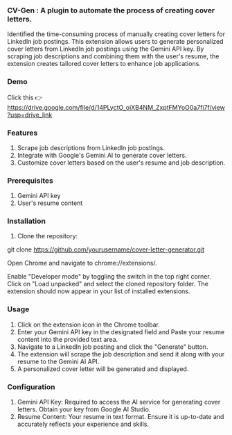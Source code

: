 ### CV-Gen : A plugin to automate the process of creating cover letters.
Identified the time-consuming process of manually creating cover letters for LinkedIn job postings.
This extension allows users to generate personalized cover letters from LinkedIn job postings using the Gemini API key. By scraping job descriptions and combining them with the user's resume, the extension creates tailored cover letters to enhance job applications.

### Demo  
Click this 👉 https://drive.google.com/file/d/14PLyctO_oiXB4NM_ZxptFMYoO0a7fi7f/view?usp=drive_link
### Features
1. Scrape job descriptions from LinkedIn job postings.
2. Integrate with Google's Gemini AI to generate cover letters.
3. Customize cover letters based on the user's resume and job description.

### Prerequisites
1. Gemini API key
2. User's resume content 

### Installation
1. Clone the repository:

git clone https://github.com/yourusername/cover-letter-generator.git

Open Chrome and navigate to chrome://extensions/.

Enable "Developer mode" by toggling the switch in the top right corner.
Click on "Load unpacked" and select the cloned repository folder.
The extension should now appear in your list of installed extensions.

### Usage
1. Click on the extension icon in the Chrome toolbar.
2. Enter your Gemini API key in the designated field and Paste your resume content into the provided text area.
3. Navigate to a LinkedIn job posting and click the "Generate" button.
4. The extension will scrape the job description and send it along with your resume to the Gemini AI API.
5. A personalized cover letter will be generated and displayed.

### Configuration
1. Gemini API Key: Required to access the AI service for generating cover letters. Obtain your key from Google AI Studio.
2. Resume Content: Your resume in  text format. Ensure it is up-to-date and accurately reflects your experience and skills.

